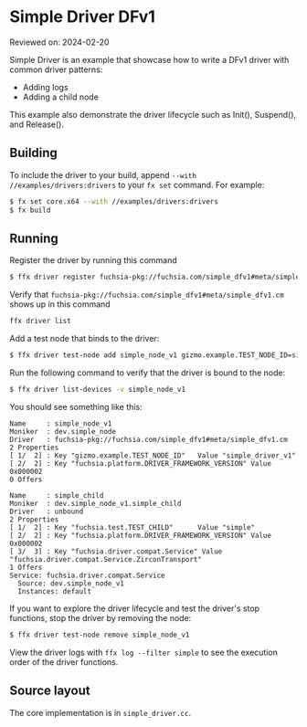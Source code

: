 # Simple Driver DFv1

Reviewed on: 2024-02-20

Simple Driver is an example that showcase how to write a DFv1 driver with common driver patterns:
- Adding logs
- Adding a child node

This example also demonstrate the driver lifecycle such as Init(), Suspend(), and
Release().

## Building

To include the driver to your build, append `--with //examples/drivers:drivers` to your `fx
set` command. For example:

```bash
$ fx set core.x64 --with //examples/drivers:drivers
$ fx build
```

## Running

Register the driver by running this command
```bash
$ ffx driver register fuchsia-pkg://fuchsia.com/simple_dfv1#meta/simple_dfv1.cm
```

Verify that `fuchsia-pkg://fuchsia.com/simple_dfv1#meta/simple_dfv1.cm` shows up in this command
```bash
ffx driver list
```

Add a test node that binds to the driver:
```bash
$ ffx driver test-node add simple_node_v1 gizmo.example.TEST_NODE_ID=simple_driver_v1
```

Run the following command to verify that the driver is bound to the node:
```bash
$ ffx driver list-devices -v simple_node_v1
```

You should see something like this:
```
Name     : simple_node_v1
Moniker  : dev.simple_node
Driver   : fuchsia-pkg://fuchsia.com/simple_dfv1#meta/simple_dfv1.cm
2 Properties
[ 1/  2] : Key "gizmo.example.TEST_NODE_ID"   Value "simple_driver_v1"
[ 2/  2] : Key "fuchsia.platform.DRIVER_FRAMEWORK_VERSION" Value 0x000002
0 Offers

Name     : simple_child
Moniker  : dev.simple_node_v1.simple_child
Driver   : unbound
2 Properties
[ 1/  2] : Key "fuchsia.test.TEST_CHILD"      Value "simple"
[ 2/  2] : Key "fuchsia.platform.DRIVER_FRAMEWORK_VERSION" Value 0x000002
[ 3/  3] : Key "fuchsia.driver.compat.Service" Value "fuchsia.driver.compat.Service.ZirconTransport"
1 Offers
Service: fuchsia.driver.compat.Service
  Source: dev.simple_node_v1
  Instances: default
```

If you want to explore the driver lifecycle and test the driver's stop functions, stop the driver by
removing the node:
```bash
$ ffx driver test-node remove simple_node_v1
```

View the driver logs with `ffx log --filter simple` to see the execution order of the driver functions.

## Source layout

The core implementation is in `simple_driver.cc`.
